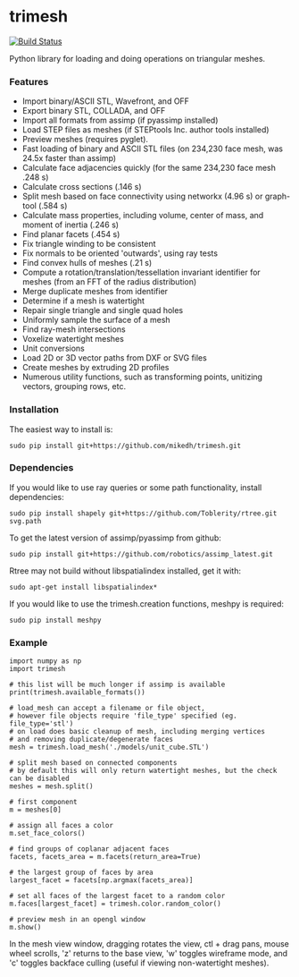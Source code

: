 trimesh
==========
[![Build Status](https://travis-ci.org/mikedh/trimesh.svg?branch=master)](https://travis-ci.org/mikedh/trimesh)

Python library for loading and doing operations on triangular meshes.

### Features
* Import binary/ASCII STL, Wavefront, and OFF
* Export binary STL, COLLADA, and OFF
* Import all formats from assimp (if pyassimp installed)
* Load STEP files as meshes (if STEPtools Inc. author tools installed)
* Preview meshes (requires pyglet). 
* Fast loading of binary and ASCII STL files (on 234,230 face mesh, was 24.5x faster than assimp)
* Calculate face adjacencies quickly (for the same 234,230 face mesh .248 s)
* Calculate cross sections (.146 s)
* Split mesh based on face connectivity using networkx (4.96 s) or graph-tool (.584 s)
* Calculate mass properties, including volume, center of mass, and moment of inertia (.246 s)
* Find planar facets (.454 s)
* Fix triangle winding to be consistent 
* Fix normals to be oriented 'outwards', using ray tests
* Find convex hulls of meshes (.21 s)
* Compute a rotation/translation/tessellation invariant identifier for meshes (from an FFT of the radius distribution)
* Merge duplicate meshes from identifier
* Determine if a mesh is watertight
* Repair single triangle and single quad holes
* Uniformly sample the surface of a mesh
* Find ray-mesh intersections
* Voxelize watertight meshes
* Unit conversions
* Load 2D or 3D vector paths from DXF or SVG files
* Create meshes by extruding 2D profiles
* Numerous utility functions, such as transforming points, unitizing vectors, grouping rows, etc. 

### Installation
The easiest way to install is:

    sudo pip install git+https://github.com/mikedh/trimesh.git

### Dependencies
If you would like to use ray queries or some path functionality, install dependencies:

    sudo pip install shapely git+https://github.com/Toblerity/rtree.git svg.path 

To get the latest version of assimp/pyassimp from github:

    sudo pip install git+https://github.com/robotics/assimp_latest.git 

Rtree may not build without libspatialindex installed, get it with:

    sudo apt-get install libspatialindex* 

If you would like to use the trimesh.creation functions, meshpy is required:

    sudo pip install meshpy

### Example
    import numpy as np
    import trimesh
    
    # this list will be much longer if assimp is available
    print(trimesh.available_formats())

    # load_mesh can accept a filename or file object, 
    # however file objects require 'file_type' specified (eg. file_type='stl')
    # on load does basic cleanup of mesh, including merging vertices 
    # and removing duplicate/degenerate faces
    mesh = trimesh.load_mesh('./models/unit_cube.STL')
    
    # split mesh based on connected components
    # by default this will only return watertight meshes, but the check can be disabled
    meshes = mesh.split() 

    # first component  
    m = meshes[0]

    # assign all faces a color
    m.set_face_colors()

    # find groups of coplanar adjacent faces
    facets, facets_area = m.facets(return_area=True)

    # the largest group of faces by area    
    largest_facet = facets[np.argmax(facets_area)]

    # set all faces of the largest facet to a random color
    m.faces[largest_facet] = trimesh.color.random_color()

    # preview mesh in an opengl window
    m.show()
    

In the mesh view window, dragging rotates the view, ctl + drag pans, mouse wheel scrolls, 'z' returns to the base view, 'w' toggles wireframe mode, and 'c' toggles backface culling (useful if viewing non-watertight meshes).  